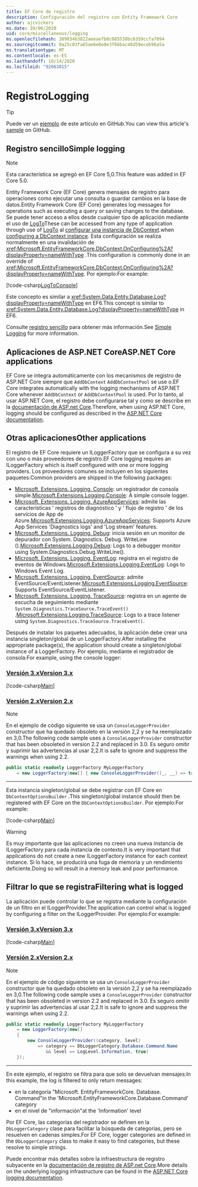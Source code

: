 ```yaml
---
title: EF Core de registro
description: Configuración del registro con Entity Framework Core
author: ajcvickers
ms.date: 10/06/2020
uid: core/miscellaneous/logging
ms.openlocfilehash: 389834b3822aeeaefb8c085538bc6359ccfa7094
ms.sourcegitcommit: 0a25c03fa65ae6e0e0e3f66bac48d59eceb96a5a
ms.translationtype: MT
ms.contentlocale: es-ES
ms.lasthandoff: 10/14/2020
ms.locfileid: "92063015"
---
```

# <a name="logging"></a><span data-ttu-id="a2804-103">Registro</span><span class="sxs-lookup"><span data-stu-id="a2804-103">Logging</span></span>

> [!TIP]
> <span data-ttu-id="a2804-104">Puede ver un [ejemplo](https://github.com/dotnet/EntityFramework.Docs/tree/master/samples/core/Miscellaneous/Logging) de este artículo en GitHub.</span><span class="sxs-lookup"><span data-stu-id="a2804-104">You can view this article's [sample](https://github.com/dotnet/EntityFramework.Docs/tree/master/samples/core/Miscellaneous/Logging) on GitHub.</span></span>

## <a name="simple-logging"></a><span data-ttu-id="a2804-105">Registro sencillo</span><span class="sxs-lookup"><span data-stu-id="a2804-105">Simple logging</span></span>

> [!NOTE]
> <span data-ttu-id="a2804-106">Esta característica se agregó en EF Core 5,0.</span><span class="sxs-lookup"><span data-stu-id="a2804-106">This feature was added in EF Core 5.0.</span></span>

<span data-ttu-id="a2804-107">Entity Framework Core (EF Core) genera mensajes de registro para operaciones como ejecutar una consulta o guardar cambios en la base de datos.</span><span class="sxs-lookup"><span data-stu-id="a2804-107">Entity Framework Core (EF Core) generates log messages for operations such as executing a query or saving changes to the database.</span></span> <span data-ttu-id="a2804-108">Se puede tener acceso a ellos desde cualquier tipo de aplicación mediante el uso de [LogTo](https://github.com/dotnet/efcore/blob/ec3df8fd7e4ea4ebeebfa747619cef37b23ab2c6/src/EFCore/DbContextOptionsBuilder.cs#L135)</span><span class="sxs-lookup"><span data-stu-id="a2804-108">These can be accessed from any type of application through use of [LogTo](https://github.com/dotnet/efcore/blob/ec3df8fd7e4ea4ebeebfa747619cef37b23ab2c6/src/EFCore/DbContextOptionsBuilder.cs#L135)</span></span> <!-- Issue #2748 <xref:Microsoft.EntityFrameworkCore.DbContextOptionsBuilder.LogTo%2A> --> <span data-ttu-id="a2804-109">al [configurar una instancia de DbContext](xref:core/miscellaneous/configuring-dbcontext).</span><span class="sxs-lookup"><span data-stu-id="a2804-109">when [configuring a DbContext instance](xref:core/miscellaneous/configuring-dbcontext).</span></span> <span data-ttu-id="a2804-110">Esta configuración se realiza normalmente en una invalidación de <xref:Microsoft.EntityFrameworkCore.DbContext.OnConfiguring%2A?displayProperty=nameWithType> .</span><span class="sxs-lookup"><span data-stu-id="a2804-110">This configuration is commonly done in an override of <xref:Microsoft.EntityFrameworkCore.DbContext.OnConfiguring%2A?displayProperty=nameWithType>.</span></span> <span data-ttu-id="a2804-111">Por ejemplo:</span><span class="sxs-lookup"><span data-stu-id="a2804-111">For example:</span></span>

<!--
    protected override void OnConfiguring(DbContextOptionsBuilder optionsBuilder)
        => optionsBuilder.LogTo(Console.WriteLine);
-->
[!code-csharp[LogToConsole](../../../samples/core/Miscellaneous/Logging/SimpleLogging/Program.cs?name=LogToConsole)]

<span data-ttu-id="a2804-112">Este concepto es similar a <xref:System.Data.Entity.Database.Log?displayProperty=nameWithType> en EF6.</span><span class="sxs-lookup"><span data-stu-id="a2804-112">This concept is similar to <xref:System.Data.Entity.Database.Log?displayProperty=nameWithType> in EF6.</span></span>

<span data-ttu-id="a2804-113">Consulte [registro sencillo](xref:core/miscellaneous/events/simple-logging) para obtener más información.</span><span class="sxs-lookup"><span data-stu-id="a2804-113">See [Simple Logging](xref:core/miscellaneous/events/simple-logging) for more information.</span></span>

## <a name="aspnet-core-applications"></a><span data-ttu-id="a2804-114">Aplicaciones de ASP.NET Core</span><span class="sxs-lookup"><span data-stu-id="a2804-114">ASP.NET Core applications</span></span>

<span data-ttu-id="a2804-115">EF Core se integra automáticamente con los mecanismos de registro de ASP.NET Core siempre que `AddDbContext` `AddDbContextPool` se use o.</span><span class="sxs-lookup"><span data-stu-id="a2804-115">EF Core integrates automatically with the logging mechanisms of ASP.NET Core whenever `AddDbContext` or `AddDbContextPool` is used.</span></span> <span data-ttu-id="a2804-116">Por lo tanto, al usar ASP.NET Core, el registro debe configurarse tal y como se describe en la [documentación de ASP.net Core](/aspnet/core/fundamentals/logging?tabs=aspnetcore2x).</span><span class="sxs-lookup"><span data-stu-id="a2804-116">Therefore, when using ASP.NET Core, logging should be configured as described in the [ASP.NET Core documentation](/aspnet/core/fundamentals/logging?tabs=aspnetcore2x).</span></span>

## <a name="other-applications"></a><span data-ttu-id="a2804-117">Otras aplicaciones</span><span class="sxs-lookup"><span data-stu-id="a2804-117">Other applications</span></span>

<span data-ttu-id="a2804-118">El registro de EF Core requiere un ILoggerFactory que se configura a su vez con uno o más proveedores de registro.</span><span class="sxs-lookup"><span data-stu-id="a2804-118">EF Core logging requires an ILoggerFactory which is itself configured with one or more logging providers.</span></span> <span data-ttu-id="a2804-119">Los proveedores comunes se incluyen en los siguientes paquetes:</span><span class="sxs-lookup"><span data-stu-id="a2804-119">Common providers are shipped in the following packages:</span></span>

* <span data-ttu-id="a2804-120">[Microsoft. Extensions. Logging. Console](https://www.nuget.org/packages/Microsoft.Extensions.Logging.Console/): un registrador de consola simple.</span><span class="sxs-lookup"><span data-stu-id="a2804-120">[Microsoft.Extensions.Logging.Console](https://www.nuget.org/packages/Microsoft.Extensions.Logging.Console/): A simple console logger.</span></span>
* <span data-ttu-id="a2804-121">[Microsoft. Extensions. Logging. AzureAppServices](https://www.nuget.org/packages/Microsoft.Extensions.Logging.AzureAppServices/): admite las características ' registros de diagnóstico ' y ' flujo de registro ' de los servicios de App de Azure.</span><span class="sxs-lookup"><span data-stu-id="a2804-121">[Microsoft.Extensions.Logging.AzureAppServices](https://www.nuget.org/packages/Microsoft.Extensions.Logging.AzureAppServices/): Supports Azure App Services 'Diagnostics logs' and 'Log stream' features.</span></span>
* <span data-ttu-id="a2804-122">[Microsoft. Extensions. Logging. Debug](https://www.nuget.org/packages/Microsoft.Extensions.Logging.Debug/): inicia sesión en un monitor de depurador con System. Diagnostics. Debug. WriteLine ().</span><span class="sxs-lookup"><span data-stu-id="a2804-122">[Microsoft.Extensions.Logging.Debug](https://www.nuget.org/packages/Microsoft.Extensions.Logging.Debug/): Logs to a debugger monitor using System.Diagnostics.Debug.WriteLine().</span></span>
* <span data-ttu-id="a2804-123">[Microsoft. Extensions. Logging. EventLog](https://www.nuget.org/packages/Microsoft.Extensions.Logging.EventLog/): registra en el registro de eventos de Windows.</span><span class="sxs-lookup"><span data-stu-id="a2804-123">[Microsoft.Extensions.Logging.EventLog](https://www.nuget.org/packages/Microsoft.Extensions.Logging.EventLog/): Logs to Windows Event Log.</span></span>
* <span data-ttu-id="a2804-124">[Microsoft. Extensions. Logging. EventSource](https://www.nuget.org/packages/Microsoft.Extensions.Logging.EventSource/): admite EventSource/EventListener.</span><span class="sxs-lookup"><span data-stu-id="a2804-124">[Microsoft.Extensions.Logging.EventSource](https://www.nuget.org/packages/Microsoft.Extensions.Logging.EventSource/): Supports EventSource/EventListener.</span></span>
* <span data-ttu-id="a2804-125">[Microsoft. Extensions. Logging. TraceSource](https://www.nuget.org/packages/Microsoft.Extensions.Logging.TraceSource/): registra en un agente de escucha de seguimiento mediante `System.Diagnostics.TraceSource.TraceEvent()` .</span><span class="sxs-lookup"><span data-stu-id="a2804-125">[Microsoft.Extensions.Logging.TraceSource](https://www.nuget.org/packages/Microsoft.Extensions.Logging.TraceSource/): Logs to a trace listener using `System.Diagnostics.TraceSource.TraceEvent()`.</span></span>

<span data-ttu-id="a2804-126">Después de instalar los paquetes adecuados, la aplicación debe crear una instancia singleton/global de un LoggerFactory.</span><span class="sxs-lookup"><span data-stu-id="a2804-126">After installing the appropriate package(s), the application should create a singleton/global instance of a LoggerFactory.</span></span> <span data-ttu-id="a2804-127">Por ejemplo, mediante el registrador de consola:</span><span class="sxs-lookup"><span data-stu-id="a2804-127">For example, using the console logger:</span></span>

### <a name="version-3x"></a>[<span data-ttu-id="a2804-128">Versión 3.x</span><span class="sxs-lookup"><span data-stu-id="a2804-128">Version 3.x</span></span>](#tab/v3)

[!code-csharp[Main](../../../samples/core/Miscellaneous/Logging/Logging/BloggingContext.cs#DefineLoggerFactory)]

### <a name="version-2x"></a>[<span data-ttu-id="a2804-129">Versión 2.x</span><span class="sxs-lookup"><span data-stu-id="a2804-129">Version 2.x</span></span>](#tab/v2)

> [!NOTE]
> <span data-ttu-id="a2804-130">En el ejemplo de código siguiente se usa un `ConsoleLoggerProvider` constructor que ha quedado obsoleto en la versión 2,2 y se ha reemplazado en 3,0.</span><span class="sxs-lookup"><span data-stu-id="a2804-130">The following code sample uses a `ConsoleLoggerProvider` constructor that has been obsoleted in version 2.2 and replaced in 3.0.</span></span> <span data-ttu-id="a2804-131">Es seguro omitir y suprimir las advertencias al usar 2,2.</span><span class="sxs-lookup"><span data-stu-id="a2804-131">It is safe to ignore and suppress the warnings when using 2.2.</span></span>

```csharp
public static readonly LoggerFactory MyLoggerFactory
    = new LoggerFactory(new[] { new ConsoleLoggerProvider((_, __) => true, true) });
```

***

<span data-ttu-id="a2804-132">Esta instancia singleton/global se debe registrar con EF Core en `DbContextOptionsBuilder` .</span><span class="sxs-lookup"><span data-stu-id="a2804-132">This singleton/global instance should then be registered with EF Core on the `DbContextOptionsBuilder`.</span></span> <span data-ttu-id="a2804-133">Por ejemplo:</span><span class="sxs-lookup"><span data-stu-id="a2804-133">For example:</span></span>

[!code-csharp[Main](../../../samples/core/Miscellaneous/Logging/Logging/BloggingContext.cs#RegisterLoggerFactory)]

> [!WARNING]
> <span data-ttu-id="a2804-134">Es muy importante que las aplicaciones no creen una nueva instancia de ILoggerFactory para cada instancia de contexto.</span><span class="sxs-lookup"><span data-stu-id="a2804-134">It is very important that applications do not create a new ILoggerFactory instance for each context instance.</span></span> <span data-ttu-id="a2804-135">Si lo hace, se producirá una fuga de memoria y un rendimiento deficiente.</span><span class="sxs-lookup"><span data-stu-id="a2804-135">Doing so will result in a memory leak and poor performance.</span></span>

## <a name="filtering-what-is-logged"></a><span data-ttu-id="a2804-136">Filtrar lo que se registra</span><span class="sxs-lookup"><span data-stu-id="a2804-136">Filtering what is logged</span></span>

<span data-ttu-id="a2804-137">La aplicación puede controlar lo que se registra mediante la configuración de un filtro en el ILoggerProvider.</span><span class="sxs-lookup"><span data-stu-id="a2804-137">The application can control what is logged by configuring a filter on the ILoggerProvider.</span></span> <span data-ttu-id="a2804-138">Por ejemplo:</span><span class="sxs-lookup"><span data-stu-id="a2804-138">For example:</span></span>

### <a name="version-3x"></a>[<span data-ttu-id="a2804-139">Versión 3.x</span><span class="sxs-lookup"><span data-stu-id="a2804-139">Version 3.x</span></span>](#tab/v3)

[!code-csharp[Main](../../../samples/core/Miscellaneous/Logging/Logging/BloggingContextWithFiltering.cs#DefineLoggerFactory)]

### <a name="version-2x"></a>[<span data-ttu-id="a2804-140">Versión 2.x</span><span class="sxs-lookup"><span data-stu-id="a2804-140">Version 2.x</span></span>](#tab/v2)

> [!NOTE]
> <span data-ttu-id="a2804-141">En el ejemplo de código siguiente se usa un `ConsoleLoggerProvider` constructor que ha quedado obsoleto en la versión 2,2 y se ha reemplazado en 3,0.</span><span class="sxs-lookup"><span data-stu-id="a2804-141">The following code sample uses a `ConsoleLoggerProvider` constructor that has been obsoleted in version 2.2 and replaced in 3.0.</span></span> <span data-ttu-id="a2804-142">Es seguro omitir y suprimir las advertencias al usar 2,2.</span><span class="sxs-lookup"><span data-stu-id="a2804-142">It is safe to ignore and suppress the warnings when using 2.2.</span></span>

```csharp
public static readonly LoggerFactory MyLoggerFactory
    = new LoggerFactory(new[]
    {
        new ConsoleLoggerProvider((category, level)
            => category == DbLoggerCategory.Database.Command.Name
               && level == LogLevel.Information, true)
    });
```

***

<span data-ttu-id="a2804-143">En este ejemplo, el registro se filtra para que solo se devuelvan mensajes:</span><span class="sxs-lookup"><span data-stu-id="a2804-143">In this example, the log is filtered to only return messages:</span></span>

* <span data-ttu-id="a2804-144">en la categoría "Microsoft. EntityFrameworkCore. Database. Command"</span><span class="sxs-lookup"><span data-stu-id="a2804-144">in the 'Microsoft.EntityFrameworkCore.Database.Command' category</span></span>
* <span data-ttu-id="a2804-145">en el nivel de "información"</span><span class="sxs-lookup"><span data-stu-id="a2804-145">at the 'Information' level</span></span>

<span data-ttu-id="a2804-146">Por EF Core, las categorías del registrador se definen en la `DbLoggerCategory` clase para facilitar la búsqueda de categorías, pero se resuelven en cadenas simples.</span><span class="sxs-lookup"><span data-stu-id="a2804-146">For EF Core, logger categories are defined in the `DbLoggerCategory` class to make it easy to find categories, but these resolve to simple strings.</span></span>

<span data-ttu-id="a2804-147">Puede encontrar más detalles sobre la infraestructura de registro subyacente en la [documentación de registro de ASP.net Core](/aspnet/core/fundamentals/logging?tabs=aspnetcore2x).</span><span class="sxs-lookup"><span data-stu-id="a2804-147">More details on the underlying logging infrastructure can be found in the [ASP.NET Core logging documentation](/aspnet/core/fundamentals/logging?tabs=aspnetcore2x).</span></span>
